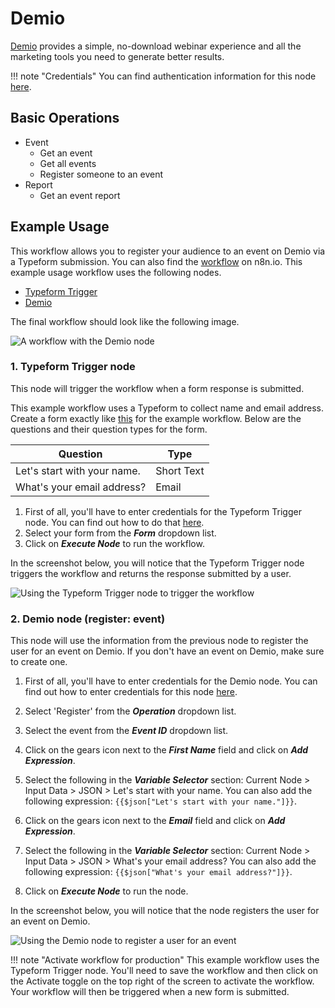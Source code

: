 # Demio

[Demio](https://demio.com) provides a simple, no-download webinar experience and all the marketing tools you need to generate better results.

!!! note "Credentials"
    You can find authentication information for this node [here](/integrations/builtin/credentials/demio/).


## Basic Operations

* Event
    * Get an event
    * Get all events
    * Register someone to an event
* Report
    * Get an event report

## Example Usage

This workflow allows you to register your audience to an event on Demio via a Typeform submission. You can also find the [workflow](https://n8n.io/workflows/947) on n8n.io. This example usage workflow uses the following nodes.
- [Typeform Trigger](/integrations/builtin/trigger-nodes/n8n-nodes-base.typeformtrigger/)
- [Demio]()

The final workflow should look like the following image.

![A workflow with the Demio node](/_images/integrations/builtin/app-nodes/demio/workflow.png)

### 1. Typeform Trigger node

This node will trigger the workflow when a form response is submitted.

This example workflow uses a Typeform to collect name and email address. Create a form exactly like [this](https://n8ndocsburner.typeform.com/to/dpr2kxSL) for the example workflow. Below are the questions and their question types for the form.

|Question | Type  |
|---------|-------|
|Let's start with your name. | Short Text |
|What's your email address? | Email |

1. First of all, you'll have to enter credentials for the Typeform Trigger node. You can find out how to do that [here](/integrations/builtin/credentials/typeform/).
2. Select your form from the ***Form*** dropdown list.
3. Click on ***Execute Node*** to run the workflow.

In the screenshot below, you will notice that the Typeform Trigger node triggers the workflow and returns the response submitted by a user.

![Using the Typeform Trigger node to trigger the workflow](/_images/integrations/builtin/app-nodes/demio/typeformtrigger_node.png)

### 2. Demio node (register: event)

This node will use the information from the previous node to register the user for an event on Demio. If you don't have an event on Demio, make sure to create one.

1. First of all, you'll have to enter credentials for the Demio node. You can find out how to enter credentials for this node [here](/integrations/builtin/credentials/demio/).
2. Select 'Register' from the ***Operation*** dropdown list.
3. Select the event from the ***Event ID*** dropdown list.
4. Click on the gears icon next to the ***First Name*** field and click on ***Add Expression***.

5. Select the following in the ***Variable Selector*** section: Current Node > Input Data > JSON > Let's start with your name. You can also add the following expression: `{{$json["Let's start with your name."]}}`.
6. Click on the gears icon next to the ***Email*** field and click on ***Add Expression***.
7. Select the following in the ***Variable Selector*** section: Current Node > Input Data > JSON > What's your email address? You can also add the following expression: `{{$json["What's your email address?"]}}`.
8. Click on ***Execute Node*** to run the node.

In the screenshot below, you will notice that the node registers the user for an event on Demio.

![Using the Demio node to register a user for an event](/_images/integrations/builtin/app-nodes/demio/demio_node.png)

!!! note "Activate workflow for production"
    This example workflow uses the Typeform Trigger node. You'll need to save the workflow and then click on the Activate toggle on the top right of the screen to activate the workflow. Your workflow will then be triggered when a new form is submitted.

